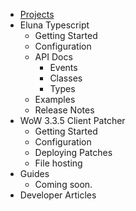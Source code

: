- [Projects](/)
- Eluna Typescript
    - Getting Started
    - Configuration
    - API Docs
        - Events
        - Classes
        - Types
    - Examples
    - Release Notes 
- WoW 3.3.5 Client Patcher
    - Getting Started
    - Configuration
    - Deploying Patches
    - File hosting
- Guides
    - Coming soon. 
- Developer Articles

